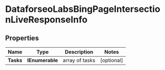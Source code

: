 # DataforseoLabsBingPageIntersectionLiveResponseInfo


## Properties

| Name | Type | Description | Notes |
|------------ | ------------- | ------------- | -------------|
**Tasks** | **IEnumerable<DataforseoLabsBingPageIntersectionLiveTaskInfo>** | array of tasks |[optional]|